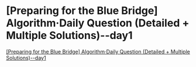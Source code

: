 # [Preparing for the Blue Bridge] Algorithm·Daily Question (Detailed + Multiple Solutions)--day1
[[Preparing for the Blue Bridge] Algorithm·Daily Question (Detailed + Multiple Solutions)--day1](https://aiwithcloud.com/2022/09/16/preparing_for_the_blue_bridge_algorithm%c2%b7daily_question_detailed__multiple_solutions__day1/)